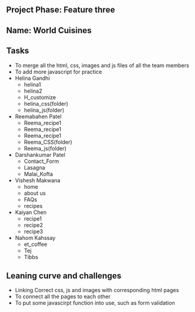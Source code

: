 ## Project Phase: Feature three

## Name: World Cuisines

## Tasks

- To merge all the html, css, images and js files of all the team members
- To add more javascript for practice
- Helina Gandhi
    - helina1
    - helina2
    - H_customize
    - helina_css(folder)
    - helina_js(folder)
- Reemabahen Patel
    - Reema_recipe1
    - Reema_recipe1
    - Reema_recipe1
    - Reema_CSS(folder)
    - Reema_js(folder)
- Darshankumar Patel
    - Contact_Form
    - Lasagna
    - Malai_Kofta
- Vishesh Makwana
    - home
    - about us
    - FAQs
    - recipes
- Kaiyan Chen 
    - recipe1
    - recipe2
    - recipe3
- Nahom Kahssay
    - et_coffee
    - Tej
    - Tibbs

## Leaning curve and challenges

- Linking Correct css, js and images with corresponding html pages
- To connect all the pages to each other
- To put some javascirpt function into use, such as form validation



